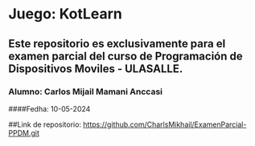 # Juego: KotLearn  

## Este repositorio es exclusivamente para el examen parcial del curso de Programación de Dispositivos Moviles - ULASALLE.  
### Alumno: Carlos Mijail Mamani Anccasi
####Fedha: 10-05-2024  
  
##Link de repositorio: https://github.com/CharlsMikhail/ExamenParcial-PPDM.git 

